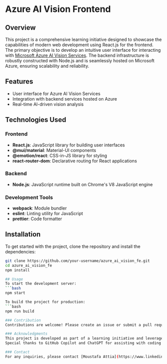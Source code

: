 # Azure AI Vision Frontend

## Overview
This project is a comprehensive learning initiative designed to showcase the capabilities of modern web development using React.js for the frontend. The primary objective is to develop an intuitive user interface for interacting with [Microsoft Azure AI Vision Services](https://learn.microsoft.com/en-us/azure/ai-services/computer-vision/overview-image-analysis?tabs=4-0). The backend infrastructure is robustly constructed with Node.js and is seamlessly hosted on Microsoft Azure, ensuring scalability and reliability.

## Features
- User interface for Azure AI Vision Services
- Integration with backend services hosted on Azure
- Real-time AI-driven vision analysis

## Technologies Used
### Frontend
- **React.js**: JavaScript library for building user interfaces
- **@mui/material**: Material-UI components
- **@emotion/react**: CSS-in-JS library for styling
- **react-router-dom**: Declarative routing for React applications

### Backend
- **Node.js**: JavaScript runtime built on Chrome's V8 JavaScript engine

### Development Tools
- **webpack**: Module bundler
- **eslint**: Linting utility for JavaScript
- **prettier**: Code formatter

## Installation

To get started with the project, clone the repository and install the dependencies:

```bash
git clone https://github.com/your-username/azure_ai_vision_fe.git
cd azure_ai_vision_fe
npm install

## Usage
To start the development server:
```bash
npm start

To build the project for production:
```bash
npm run build

### Contribution
Contributions are welcome! Please create an issue or submit a pull request.

### Acknowledgments
This project is developed as part of a learning initiative and leverages the power of AI-driven vision analysis provided by Microsoft Azure.
Special thanks to GitHub Copilot and ChatGPT for assisting with coding and development.

### Contact
For any inquiries, please contact [Moustafa Attia](https://www.linkedin.com/in/mustafa1090).



